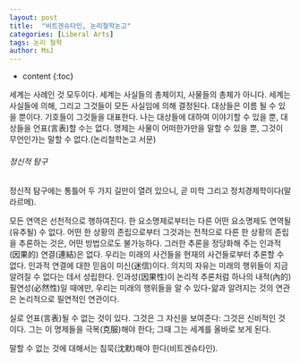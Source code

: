 ```yaml
---
layout: post
title:  "비트겐슈타인, 논리철학논고"
categories: [Liberal Arts]
tags: 논리 철학
author: MsJ
---
```


* content
{:toc}

세계는 사례인 것 모두이다. 세계는 사실들의 총체이지, 사물들의 총체가 아니다. 세계는 사실들에 의해, 그리고 그것들이 모든 사실임에 의해 결정된다. 대상들은 이름 될 수 있을 뿐이다. 기호들이 그것들을 대표한다. 나는 대상들에 대하여 이야기할 수 있을 뿐, 대상들을 언표(言表)할 수는 없다. 명제는 사물이 어떠한가만을 말할 수 있을 뿐, 그것이 무언인가는 말할 수 없다.(논리철학논고 서문)

###### 정신적 탐구

정신적 탐구에는 통틀어 두 가지 길만이 열려 있으니, 곧 미학 그리고 정치경제학이다(말라르메).

모든 연역은 선천적으로 행하여진다. 한 요소명제로부터는 다른 어떤 요소명제도 연역될(유추될) 수 없다. 어떤 한 상황의 존립으로부터 그것과는 전적으로 다른 한 상황의 존립을 추론하는 것은, 어떤 방법으로도 불가능하다. 그러한 추론을 정당화해 주는 인과적(因果的) 연결(連結)은 없다. 우리는 미래의 사건들을 현재의 사건들로부터 추론할 수 없다. 인과적 연결에 대한 믿음이 미신(迷信)이다. 의지의 자유는 미래의 행위들이 지금 알려질 수 없다는 데서 성립한다. 인과성(因果性)이 논리적 추론처럼 하나의 내적(內的) 필연성(必然性)일 때에만, 우리는 미래의 행위들을 알 수 있다-앎과 알려지는 것의 연관은 논리적으로 필연적인 연관이다.

실로 언표(言表)될 수 없는 것이 있다. 그것은 그 자신을 보여준다: 그것은 신비적인 것이다. 그는 이 명제들을 극복(克服)해야 한다; 그때 그는 세계를 올바로 보게 된다.

말할 수 없는 것에 대해서는 침묵(沈默)해야 한다(비트겐슈타인).
